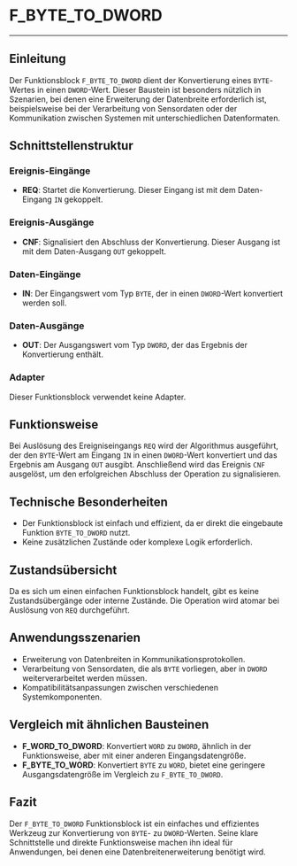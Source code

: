 # F_BYTE_TO_DWORD

* * * * * * * * * *
## Einleitung
Der Funktionsblock `F_BYTE_TO_DWORD` dient der Konvertierung eines `BYTE`-Wertes in einen `DWORD`-Wert. Dieser Baustein ist besonders nützlich in Szenarien, bei denen eine Erweiterung der Datenbreite erforderlich ist, beispielsweise bei der Verarbeitung von Sensordaten oder der Kommunikation zwischen Systemen mit unterschiedlichen Datenformaten.

## Schnittstellenstruktur
### **Ereignis-Eingänge**
- **REQ**: Startet die Konvertierung. Dieser Eingang ist mit dem Daten-Eingang `IN` gekoppelt.

### **Ereignis-Ausgänge**
- **CNF**: Signalisiert den Abschluss der Konvertierung. Dieser Ausgang ist mit dem Daten-Ausgang `OUT` gekoppelt.

### **Daten-Eingänge**
- **IN**: Der Eingangswert vom Typ `BYTE`, der in einen `DWORD`-Wert konvertiert werden soll.

### **Daten-Ausgänge**
- **OUT**: Der Ausgangswert vom Typ `DWORD`, der das Ergebnis der Konvertierung enthält.

### **Adapter**
Dieser Funktionsblock verwendet keine Adapter.

## Funktionsweise
Bei Auslösung des Ereigniseingangs `REQ` wird der Algorithmus ausgeführt, der den `BYTE`-Wert am Eingang `IN` in einen `DWORD`-Wert konvertiert und das Ergebnis am Ausgang `OUT` ausgibt. Anschließend wird das Ereignis `CNF` ausgelöst, um den erfolgreichen Abschluss der Operation zu signalisieren.

## Technische Besonderheiten
- Der Funktionsblock ist einfach und effizient, da er direkt die eingebaute Funktion `BYTE_TO_DWORD` nutzt.
- Keine zusätzlichen Zustände oder komplexe Logik erforderlich.

## Zustandsübersicht
Da es sich um einen einfachen Funktionsblock handelt, gibt es keine Zustandsübergänge oder interne Zustände. Die Operation wird atomar bei Auslösung von `REQ` durchgeführt.

## Anwendungsszenarien
- Erweiterung von Datenbreiten in Kommunikationsprotokollen.
- Verarbeitung von Sensordaten, die als `BYTE` vorliegen, aber in `DWORD` weiterverarbeitet werden müssen.
- Kompatibilitätsanpassungen zwischen verschiedenen Systemkomponenten.

## Vergleich mit ähnlichen Bausteinen
- **F_WORD_TO_DWORD**: Konvertiert `WORD` zu `DWORD`, ähnlich in der Funktionsweise, aber mit einer anderen Eingangsdatengröße.
- **F_BYTE_TO_WORD**: Konvertiert `BYTE` zu `WORD`, bietet eine geringere Ausgangsdatengröße im Vergleich zu `F_BYTE_TO_DWORD`.

## Fazit
Der `F_BYTE_TO_DWORD` Funktionsblock ist ein einfaches und effizientes Werkzeug zur Konvertierung von `BYTE`- zu `DWORD`-Werten. Seine klare Schnittstelle und direkte Funktionsweise machen ihn ideal für Anwendungen, bei denen eine Datenbreitenerweiterung benötigt wird.
